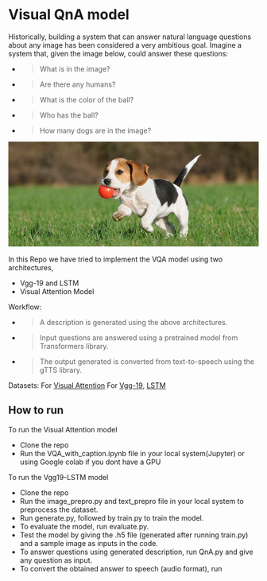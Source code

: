 # **Visual QnA model**
Historically, building a system that can answer natural language questions about any image has been considered a very ambitious goal. Imagine a system that, given the image below, could answer these questions:

- >What is in the image?
- >Are there any humans?
- >What is the color of the ball?
- >Who has the ball?
- >How many dogs are in the image?




<img src="images/readme.jpg" alt="readme">

In this Repo we have tried to implement the VQA model  using  two architectures, 
- Vgg-19 and LSTM 
- Visual Attention Model 

Workflow:

- >A description is generated using the above architectures.
- >Input questions are answered using a pretrained model from Transformers library.
- >The output generated is converted from text-to-speech using the gTTS library.


Datasets: 
For [Visual Attention](http://cocodataset.org/#home) 
For [Vgg-19](https://github.com/jbrownlee/Datasets/releases/download/Flickr8k/Flickr8k_Dataset.zip), [LSTM](https://github.com/jbrownlee/Datasets/releases/download/Flickr8k/Flickr8k_text.zip)

## How to run 
 To run the Visual Attention model
  - Clone the repo 
  - Run the VQA_with_caption.ipynb file in your local system(Jupyter) or using Google colab if you dont have a GPU
 
 To run the Vgg19-LSTM model
  - Clone the repo 
  - Run the image_prepro.py and text_prepro file in your local system to preprocess the dataset.
  - Run generate.py, followed by train.py to train the model.
  - To evaluate the model, run evaluate.py.
  - Test the model by giving the .h5 file (generated after running train.py) and a sample image as inputs in the code.
  - To answer questions using generated description, run QnA.py and give any question as input.
  - To convert the obtained answer to speech (audio format), run 

 
